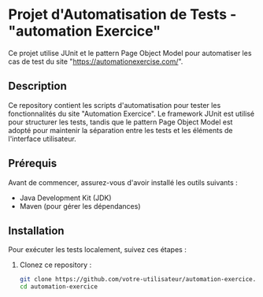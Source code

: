 # Projet d'Automatisation de Tests - "automation Exercice"

Ce projet utilise JUnit et le pattern Page Object Model pour automatiser les cas de test du site "https://automationexercise.com/".

## Description

Ce repository contient les scripts d'automatisation pour tester les fonctionnalités du site "Automation Exercice". 
Le framework JUnit est utilisé pour structurer les tests, tandis que le pattern Page Object Model est adopté pour 
maintenir la séparation entre les tests et les éléments de l'interface utilisateur.

## Prérequis

Avant de commencer, assurez-vous d'avoir installé les outils suivants :

- Java Development Kit (JDK)
- Maven (pour gérer les dépendances)

## Installation

Pour exécuter les tests localement, suivez ces étapes :

1. Clonez ce repository :

   ```bash
   git clone https://github.com/votre-utilisateur/automation-exercice.git
   cd automation-exercice
